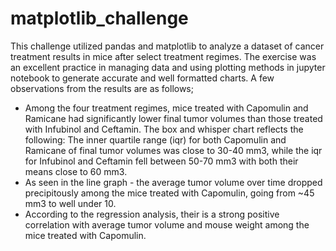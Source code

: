 # matplotlib_challenge

This challenge utilized pandas and matplotlib to analyze a dataset of cancer treatment results in mice after select treatment regimes. The exercise was an excellent practice in managing data and using plotting methods in jupyter notebook to generate accurate and well formatted charts. A few observations from the results are as follows;
- Among the four treatment regimes, mice treated with Capomulin and Ramicane had significantly lower final tumor volumes than those treated with Infubinol and Ceftamin. The box and whisper chart reflects the following: The inner quartile range (iqr) for both Capomulin and Ramicane of final tumor volumes was close to 30-40 mm3, while the iqr for Infubinol and Ceftamin fell between 50-70 mm3 with both their means close to 60 mm3.
- As seen in the line graph - the average tumor volume over time dropped precipitously among the mice treated with Capomulin, going from ~45 mm3 to well under 10.
- According to the regression analysis, their is a strong positive correlation with average tumor volume and mouse weight among the mice treated with Capomulin. 